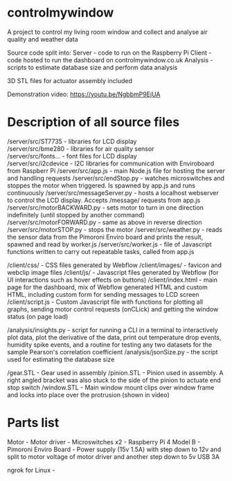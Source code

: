 # controlmywindow
A project to control my living room window and collect and analyse air quality and weather data

Source code split into:
Server - code to run on the Raspberry Pi
Client - code hosted to run the dashboard on controlmywindow.co.uk
Analysis - scripts to  estimate database size and perform data analysis

3D STL files for actuator assembly included

Demonstration video:
https://youtu.be/NgbbmP9EjUA

Description of all source files
===============================

/server/src/ST7735  - libraries for LCD display  
/server/src/bme280  - libraries for air quality sensor  
/server/src/fonts...  - font files for LCD display  
/server/src/i2cdevice  - I2C libraries for communication with Enviroboard from Raspberr Pi
/server/src/app.js  - main Node.js file for hosting the server and handling requests
/server/src/endStop.py  - watches microswitches and stoppes the motor when triggered. Is spawned by app.js and runs continuously
/server/src/messageServer.py  - hosts a localhost webserver to control the LCD display. Accepts /message/<body> requests from app.js
/server/src/motorBACKWARD.py  - sets motor to turn in one direction indefinitely (until stopped by another command)
/server/src/motorFORWARD.py  - same as above in reverse direction
/server/src/motorSTOP.py  - stops the motor
/server/src/weather.py  - reads the sensor data from the Pimoroni Enviro board and prints the result, spawned and read by worker.js
/server/src/worker.js  - file of Javascript functions written to carry out repeatable tasks, called from app.js

/client/css/  - CSS files generated by Webflow
/client/images/  - favicon and webclip image files
/client/js/  - Javascript files generated by Webflow (for UI interactions such as hover effects on buttons)
/client/index.html  - main page for the dashboard, mix of Webflow generated HTML and custom HTML, including custom form for sending messages to LCD screen
/client/script.js  - Custom Javascript file with functions for plotting all graphs, sending motor control requests (onCLick) and getting the window status (on page load)

/analysis/insights.py  - script for running a CLI in a terminal to interactively plot data, plot the derivative of the data, print out temperature drop events, humidity spike events, and a routine for testing any two datasets for the sample Pearson's correlation coefficient
/analysis/jsonSize.py  - the script used for estimating the database size
  
/gear.STL  - Gear used in assembly
/pinion.STL  - Pinion used in assembly. A right angled bracket was also stuck to the side of the pinion to actuate end stop switch
/window.STL  - Main window mount clips over window frame and locks into place over the protrusion (shown in video)

Parts list
==========
  
Motor - 
Motor driver - 
Microswitches x2 - 
Raspberry Pi 4 Model B - 
Pimoroni Enviro Board - 
Power supply (15v 1.5A) with step down to 12v and split to motor voltage of motor driver and another step down to 5v USB 3A

ngrok for Linux - 
